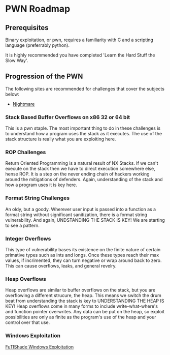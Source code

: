 # PWN Roadmap #

## Prerequisites ##

Binary exploitation, or pwn, requires a familiarity with C and a scripting language (preferrably python).  

It is highly recommended you have completed 'Learn the Hard Stuff the Slow Way'.

## Progression of the PWN ##
The following sites are recommended for challenges that cover the subjects below:

* [Nightmare](https://github.com/guyinatuxedo/nightmare/tree/master/modules)

### Stack Based Buffer Overflows on x86 32 or 64 bit ###
This is a pwn staple.  The most important thing to do in these challenges is to understand how a program uses the stack as it executes.  The use of the stack structure is really what you are exploiting here.

### ROP Challenges ###
Return Oriented Programming is a natural result of NX Stacks.  If we can't execute on the stack then we have to direct execution somewhere else, hense ROP.  It is a step on the never ending chain of hackers working around the mitigations of defenders.  Again, understanding of the stack and how a program uses it is key here.

### Format String Challenges ###
An oldy, but a goody.  Wherever user input is passed into a function as a format string without significant sanitization, there is a format string vulnerability. And again, UNDSTANDING THE STACK IS KEY!  We are starting to see a pattern.

### Integer Overflows ###
This type of vulnerability bases its existence on the finite nature of certain primative types such as ints and longs.  Once these types reach their max values, if incrimented, they can turn negative or wrap around back to zero.  This can cause overflows, leaks, and general revelry.

### Heap Overflows ###
Heap overflows are similar to buffer overflows on the stack, but you are overflowing a different strucure, the heap.  This means we switch the drum beat from understanding the stack is key to UNDERSTANDING THE HEAP IS KEY!  Heap overflows come in many forms to include write-what-where's and function pointer overwrites.  Any data can be put on the heap, so exploit possibilities are only as finite as the program's use of the heap and your control over that use.

### Windows Exploitation ###

[Fu11Shade Windows Exploitation](https://fullpwnops.com/windows-exploitation-pathway.html)

